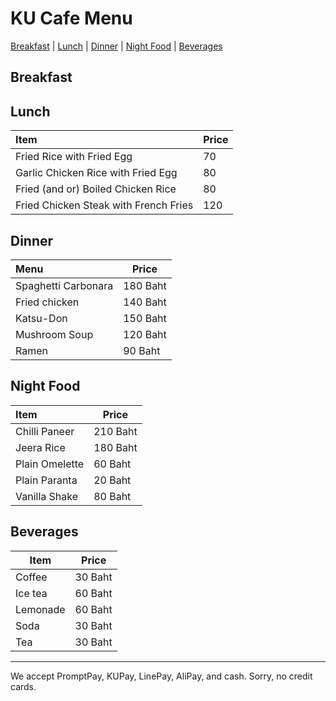 # KU Cafe Menu
[Breakfast](#breakfast) | [Lunch](#lunch) | [Dinner](#dinner) | [Night Food](#night-food) | [Beverages](#beverages)

## Breakfast


## Lunch 
| Item      |Price           |
|:----------|-----------------|
| Fried Rice with Fried Egg | 70 |
| Garlic Chicken Rice with Fried Egg | 80 |
| Fried (and or) Boiled Chicken Rice | 80 |
| Fried Chicken Steak with French Fries | 120 |


## Dinner
| Menu                | Price    |
|:--------------------|----------|
| Spaghetti Carbonara | 180 Baht |
| Fried chicken       | 140 Baht |
| Katsu-Don           | 150 Baht |
| Mushroom Soup       | 120 Baht |
| Ramen               | 90 Baht  |


## Night Food

| Item      | Price          |
|:----------|-----------------|
| Chilli Paneer | 210 Baht |
| Jeera Rice | 180 Baht |
| Plain Omelette | 60 Baht |
| Plain Paranta | 20 Baht |
| Vanilla Shake | 80 Baht |

## Beverages

|     Item      |     Price     |
| ------------- | ------------- |
| Coffee  | 30 Baht |
| Ice tea  | 60 Baht |
| Lemonade  | 60 Baht  |
| Soda  | 30 Baht |
| Tea  | 30 Baht |




---

We accept PromptPay, KUPay, LinePay, AliPay, and cash. Sorry, no credit cards.
